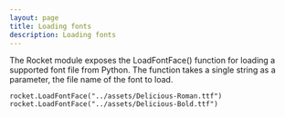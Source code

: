 ```yaml
---
layout: page
title: Loading fonts
description: Loading fonts
---
```


The Rocket module exposes the LoadFontFace() function for loading a supported font file from Python. The function takes a single string as a parameter, the file name of the font to load.

```
rocket.LoadFontFace("../assets/Delicious-Roman.ttf")
rocket.LoadFontFace("../assets/Delicious-Bold.ttf")
```
